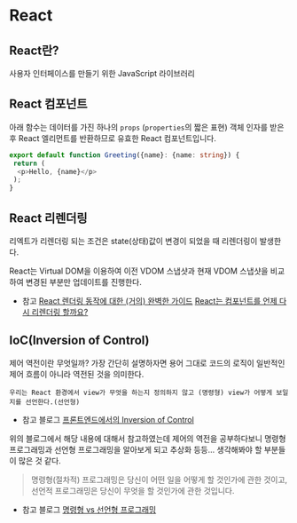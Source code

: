 # React

## React란?

사용자 인터페이스를 만들기 위한 JavaScript 라이브러리

## React 컴포넌트

아래 함수는 데이터를 가진 하나의 `props` (`properties`의 짧은 표현) 객체 인자를 받은 후 React 엘리먼트를 반환하므로 유효한 React 컴포넌트입니다.

```typescript
export default function Greeting({name}: {name: string}) {
 return (
  <p>Hello, {name}</p>
 );
}
```

## React 리렌더링

리엑트가 리렌더링 되는 조건은 state(상태)값이 변경이 되었을 때 리렌더링이 발생한다.

React는 Virtual DOM을 이용하여 이전 VDOM 스냅샷과 현재 VDOM 스냅샷을 비교하여 변경된 부분만
업데이트를 진행한다.

- 참고
[React 렌더링 동작에 대한 (거의) 완벽한 가이드](https://velog.io/@superlipbalm/blogged-answers-a-mostly-complete-guide-to-react-rendering-behavior)
[React는 컴포넌트를 언제 다시 리렌더링 할까요?](https://velog.io/@surim014/react-rerender)

## IoC(Inversion of Control)

제어 역전이란 무엇일까?
가장 간단히 설명하자면 용어 그대로 코드의 로직이
일반적인 제어 흐름이 아니라 역전된 것을 의미한다.

`우리는 React 환경에서 view가 무엇을 하는지 정의하지 않고 (명령형) view가 어떻게 보일지를 선언한다.(선언형)`

- 참고 블로그
[프론트엔드에서의 Inversion of Control](https://tecoble.techcourse.co.kr/post/2021-05-14-inversion-of-control/)

위의 블로그에서 해당 내용에 대해서 참고하였는데 제어의 역전을 공부하다보니 명령형 프로그래밍과
선언형 프로그래밍을 알아보게 되고 추상화 등등... 생각해봐야 할 부분들이 많은 것 같다.

> 명령형(절차적) 프로그래밍은 당신이 어떤 일을 어떻게 할 것인가에 관한 것이고,
> 선언적 프로그래밍은 당신이 무엇을 할 것인가에 관한 것입니다.

- 참고 블로그
[명령형 vs 선언형 프로그래밍](https://iborymagic.tistory.com/73)
